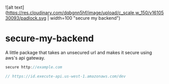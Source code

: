 
![alt text](https://res.cloudinary.com/dqbgnn5hf/image/upload/c_scale,w_150/v1610530093/padlock.svg | width=100 "secure my backend")


# secure-my-backend
A little package that takes an unsecured url and makes it secure using aws's api gateway.


```javascript
secure http://example.com

// https://id.execute-api.us-west-1.amazonaws.com/dev
```


